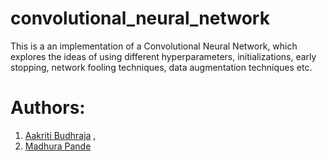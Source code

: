 # convolutional_neural_network
This is a an implementation of a Convolutional Neural Network, which explores the ideas of using different hyperparameters, initializations, early stopping, network fooling techniques, data augmentation techniques etc.
# Authors:
1) <a href="https://github.com/AakritiBudhraja">Aakriti Budhraja</a> , 
2) <a href="https://github.com/madhurapande19">Madhura Pande</a>
